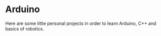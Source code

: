 # Arduino

Here are some little personal projects in order to learn Arduino, C++ and basics of robotics.
